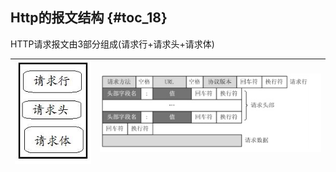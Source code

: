 ## Http的报文结构 {#toc_18}

HTTP请求报文由3部分组成\(请求行+请求头+请求体\)

| ![](/assets/import7.1.1.png) | ![](/assets/import7.1.2.png) |
| :---: | :---: |




